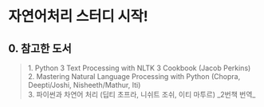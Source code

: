 # 자연어처리 스터디 시작!

## 0. 참고한 도서

<blockquote>
1. Python 3 Text Processing with NLTK 3 Cookbook (Jacob Perkins) <br>
2. Mastering Natural Language Processing with Python (Chopra, Deepti/Joshi, Nisheeth/Mathur, Iti) <br>  
3. 파이썬과 차연어 처리 (딥티 초프라, 니쉬트 조쉬, 이티 마투르) _2번책 번역_  <br> 

</blockquote>

